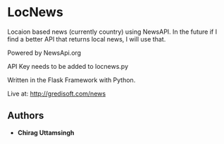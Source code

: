# LocNews

Locaion based news (currently country) using NewsAPI. In the future if I find a better API that returns local news, I will use that.

Powered by NewsApi.org

API Key needs to be added to locnews.py 

Written in the Flask Framework with Python.

Live at: http://gredisoft.com/news

## Authors

* **Chirag Uttamsingh**
